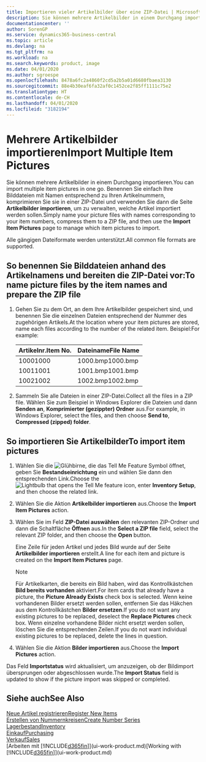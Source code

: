```yaml
---
title: Importieren vieler Artikelbilder über eine ZIP-Datei | Microsoft Docs
description: Sie können mehrere Artikelbilder in einem Durchgang importieren. Benennen Sie einfach Ihre Bilddateien mit Namen entsprechend zu Ihren Artikelnummern, komprimieren Sie sie in einer ZIP-Datei und verwenden Sie dann die Seite „Artikelbilder importieren”, um zu verwalten, welche Artikel importiert werden sollen.
documentationcenter: ''
author: SorenGP
ms.service: dynamics365-business-central
ms.topic: article
ms.devlang: na
ms.tgt_pltfrm: na
ms.workload: na
ms.search.keywords: product, image
ms.date: 04/01/2020
ms.author: sgroespe
ms.openlocfilehash: 8478a6fc2a4860f2cd5a2b5a01d6680fbaea3130
ms.sourcegitcommit: 88e4b30eaf6fa32af0c1452ce2f85ff1111c75e2
ms.translationtype: HT
ms.contentlocale: de-CH
ms.lasthandoff: 04/01/2020
ms.locfileid: "3182194"
---
```

# <a name="import-multiple-item-pictures"></a><span data-ttu-id="fa23b-104">Mehrere Artikelbilder importieren</span><span class="sxs-lookup"><span data-stu-id="fa23b-104">Import Multiple Item Pictures</span></span>
<span data-ttu-id="fa23b-105">Sie können mehrere Artikelbilder in einem Durchgang importieren.</span><span class="sxs-lookup"><span data-stu-id="fa23b-105">You can import multiple item pictures in one go.</span></span> <span data-ttu-id="fa23b-106">Benennen Sie einfach Ihre Bilddateien mit Namen entsprechend zu Ihren Artikelnummern, komprimieren Sie sie in einer ZIP-Datei und verwenden Sie dann die Seite **Artikelbilder importieren**, um zu verwalten, welche Artikel importiert werden sollen.</span><span class="sxs-lookup"><span data-stu-id="fa23b-106">Simply name your picture files with names corresponding to your item numbers, compress them to a ZIP file, and then use the **Import Item Pictures** page to manage which item pictures to import.</span></span>

<span data-ttu-id="fa23b-107">Alle gängigen Dateiformate werden unterstützt.</span><span class="sxs-lookup"><span data-stu-id="fa23b-107">All common file formats are supported.</span></span>

## <a name="to-name-picture-files-by-the-item-names-and-prepare-the-zip-file"></a><span data-ttu-id="fa23b-108">So benennen Sie Bilddateien anhand des Artikelnamens und bereiten die ZIP-Datei vor:</span><span class="sxs-lookup"><span data-stu-id="fa23b-108">To name picture files by the item names and prepare the ZIP file</span></span>
1. <span data-ttu-id="fa23b-109">Gehen Sie zu dem Ort, an dem Ihre Artikelbilder gespeichert sind, und benennen Sie die einzelnen Dateien entsprechend der Nummer des zugehörigen Artikels.</span><span class="sxs-lookup"><span data-stu-id="fa23b-109">At the location where your item pictures are stored, name each files according to the number of the related item.</span></span> <span data-ttu-id="fa23b-110">Beispiel:</span><span class="sxs-lookup"><span data-stu-id="fa23b-110">For example:</span></span>

    |<span data-ttu-id="fa23b-111">Artikelnr.</span><span class="sxs-lookup"><span data-stu-id="fa23b-111">Item No.</span></span>|<span data-ttu-id="fa23b-112">Dateiname</span><span class="sxs-lookup"><span data-stu-id="fa23b-112">File Name</span></span>|
    |-|-|
    |<span data-ttu-id="fa23b-113">1000</span><span class="sxs-lookup"><span data-stu-id="fa23b-113">1000</span></span>|<span data-ttu-id="fa23b-114">1000.bmp</span><span class="sxs-lookup"><span data-stu-id="fa23b-114">1000.bmp</span></span>|
    |<span data-ttu-id="fa23b-115">1001</span><span class="sxs-lookup"><span data-stu-id="fa23b-115">1001</span></span>|<span data-ttu-id="fa23b-116">1001.bmp</span><span class="sxs-lookup"><span data-stu-id="fa23b-116">1001.bmp</span></span>|
    |<span data-ttu-id="fa23b-117">1002</span><span class="sxs-lookup"><span data-stu-id="fa23b-117">1002</span></span>|<span data-ttu-id="fa23b-118">1002.bmp</span><span class="sxs-lookup"><span data-stu-id="fa23b-118">1002.bmp</span></span>|

2. <span data-ttu-id="fa23b-119">Sammeln Sie alle Dateien in einer ZIP-Datei.</span><span class="sxs-lookup"><span data-stu-id="fa23b-119">Collect all the files in a ZIP file.</span></span> <span data-ttu-id="fa23b-120">Wählen Sie zum Beispiel in Windows Explorer die Dateien und dann **Senden an**, **Komprimierter (gezippter) Ordner** aus.</span><span class="sxs-lookup"><span data-stu-id="fa23b-120">For example, in Windows Explorer, select the files, and then choose **Send to**, **Compressed (zipped) folder**.</span></span>     

## <a name="to-import-item-pictures"></a><span data-ttu-id="fa23b-121">So importieren Sie Artikelbilder</span><span class="sxs-lookup"><span data-stu-id="fa23b-121">To import item pictures</span></span>
1. <span data-ttu-id="fa23b-122">Wählen Sie die ![Glühbirne, die das Tell Me Feature](media/ui-search/search_small.png "Tell Me-Funktion") Symbol öffnet, geben Sie **Bestandseinrichtung** ein und wählen Sie dann den entsprechenden Link.</span><span class="sxs-lookup"><span data-stu-id="fa23b-122">Choose the ![Lightbulb that opens the Tell Me feature](media/ui-search/search_small.png "Tell me what you want to do") icon, enter **Inventory Setup**, and then choose the related link.</span></span>
2. <span data-ttu-id="fa23b-123">Wählen Sie die Aktion **Artikelbilder importieren** aus.</span><span class="sxs-lookup"><span data-stu-id="fa23b-123">Choose the **Import Item Pictures** action.</span></span>
3. <span data-ttu-id="fa23b-124">Wählen Sie im Feld **ZIP-Datei auswählen** den relevanten ZIP-Ordner und dann die Schaltfläche **Öffnen** aus.</span><span class="sxs-lookup"><span data-stu-id="fa23b-124">In the **Select a ZIP file** field, select the relevant ZIP folder, and then choose the **Open** button.</span></span>

    <span data-ttu-id="fa23b-125">Eine Zeile für jeden Artikel und jedes Bild wurde auf der Seite **Artikelbilder importieren** erstellt.</span><span class="sxs-lookup"><span data-stu-id="fa23b-125">A line for each item and picture is created on the **Import Item Pictures** page.</span></span>

    > [!NOTE]
    > <span data-ttu-id="fa23b-126">Für Artikelkarten, die bereits ein Bild haben, wird das Kontrollkästchen **Bild bereits vorhanden** aktiviert.</span><span class="sxs-lookup"><span data-stu-id="fa23b-126">For item cards that already have a picture, the **Picture Already Exists** check box is selected.</span></span> <span data-ttu-id="fa23b-127">Wenn keine vorhandenen Bilder ersetzt werden sollen, entfernen Sie das Häkchen aus dem Kontrollkästchen **Bilder ersetzen**.</span><span class="sxs-lookup"><span data-stu-id="fa23b-127">If you do not want any existing pictures to be replaced, deselect the **Replace Pictures** check box.</span></span> <span data-ttu-id="fa23b-128">Wenn einzelne vorhandene Bilder nicht ersetzt werden sollen, löschen Sie die entsprechenden Zeilen.</span><span class="sxs-lookup"><span data-stu-id="fa23b-128">If you do not want individual existing pictures to be replaced, delete the lines in question.</span></span>

3. <span data-ttu-id="fa23b-129">Wählen Sie die Aktion **Bilder importieren** aus.</span><span class="sxs-lookup"><span data-stu-id="fa23b-129">Choose the **Import Pictures** action.</span></span>

<span data-ttu-id="fa23b-130">Das Feld **Importstatus** wird aktualisiert, um anzuzeigen, ob der Bildimport übersprungen oder abgeschlossen wurde.</span><span class="sxs-lookup"><span data-stu-id="fa23b-130">The **Import Status** field is updated to show if the picture import was skipped or completed.</span></span>       

## <a name="see-also"></a><span data-ttu-id="fa23b-131">Siehe auch</span><span class="sxs-lookup"><span data-stu-id="fa23b-131">See Also</span></span>
[<span data-ttu-id="fa23b-132">Neue Artikel registrieren</span><span class="sxs-lookup"><span data-stu-id="fa23b-132">Register New Items</span></span>](inventory-how-register-new-items.md)  
[<span data-ttu-id="fa23b-133">Erstellen von Nummernkreisen</span><span class="sxs-lookup"><span data-stu-id="fa23b-133">Create Number Series</span></span>](ui-create-number-series.md)  
[<span data-ttu-id="fa23b-134">Lagerbestand</span><span class="sxs-lookup"><span data-stu-id="fa23b-134">Inventory</span></span>](inventory-manage-inventory.md)  
[<span data-ttu-id="fa23b-135">Einkauf</span><span class="sxs-lookup"><span data-stu-id="fa23b-135">Purchasing</span></span>](purchasing-manage-purchasing.md)  
[<span data-ttu-id="fa23b-136">Verkauf</span><span class="sxs-lookup"><span data-stu-id="fa23b-136">Sales</span></span>](sales-manage-sales.md)  
<span data-ttu-id="fa23b-137">[Arbeiten mit [!INCLUDE[d365fin](includes/d365fin_md.md)]](ui-work-product.md)</span><span class="sxs-lookup"><span data-stu-id="fa23b-137">[Working with [!INCLUDE[d365fin](includes/d365fin_md.md)]](ui-work-product.md)</span></span>
